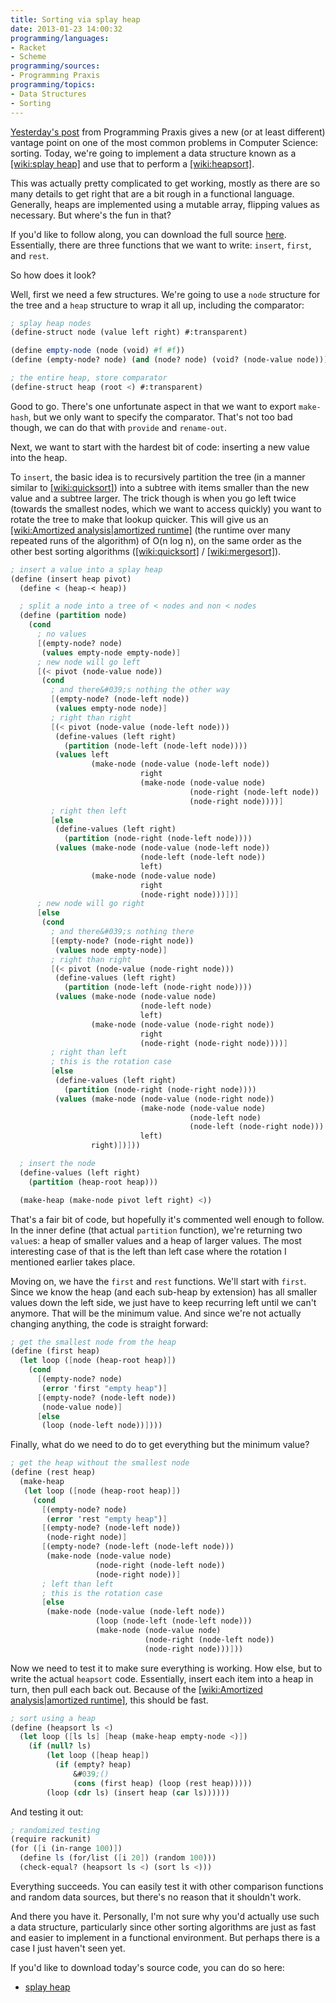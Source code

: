 ```yaml
---
title: Sorting via splay heap
date: 2013-01-23 14:00:32
programming/languages:
- Racket
- Scheme
programming/sources:
- Programming Praxis
programming/topics:
- Data Structures
- Sorting
---
```

<a href="http://programmingpraxis.com/2013/01/22/splay-heaps/" title="Splay Heap">Yesterday's post</a> from Programming Praxis gives a new (or at least different) vantage point on one of the most common problems in Computer Science: sorting. Today, we're going to implement a data structure known as a [[wiki:splay heap]]() and use that to perform a [[wiki:heapsort]]().

<!--more-->

This was actually pretty complicated to get working, mostly as there are so many details to get right that are a bit rough in a functional language. Generally, heaps are implemented using a mutable array, flipping values as necessary. But where's the fun in that?

If you'd like to follow along, you can download the full source <a href="https://github.com/jpverkamp/small-projects/blob/master/blog/splay-heap.rkt" title="Splay heap source on GitHub">here</a>. Essentially, there are three functions that we want to write: `insert`, `first`, and `rest`.

So how does it look?

Well, first we need a few structures. We're going to use a `node` structure for the tree and a `heap` structure to wrap it all up, including the comparator:

```scheme
; splay heap nodes
(define-struct node (value left right) #:transparent)

(define empty-node (node (void) #f #f))
(define (empty-node? node) (and (node? node) (void? (node-value node))))

; the entire heap, store comparator
(define-struct heap (root <) #:transparent)
```

Good to go. There's one unfortunate aspect in that we want to export `make-hash`, but we only want to specify the comparator. That's not too bad though, we can do that with `provide` and `rename-out`.

Next, we want to start with the hardest bit of code: inserting a new value into the heap.

To `insert`, the basic idea is to recursively partition the tree (in a manner similar to [[wiki:quicksort]]()) into a subtree with items smaller than the new value and a subtree larger. The trick though is when you go left twice (towards the smallest nodes, which we want to access quickly) you want to rotate the tree to make that lookup quicker. This will give us an [[wiki:Amortized analysis|amortized runtime]]() (the runtime over many repeated runs of the algorithm) of O(n log n), on the same order as the other best sorting algorithms ([[wiki:quicksort]]() / [[wiki:mergesort]]()).

```scheme
; insert a value into a splay heap
(define (insert heap pivot)
  (define < (heap-< heap))

  ; split a node into a tree of < nodes and non < nodes
  (define (partition node)
    (cond
      ; no values
      [(empty-node? node)
       (values empty-node empty-node)]
      ; new node will go left
      [(< pivot (node-value node))
       (cond
         ; and there&#039;s nothing the other way
         [(empty-node? (node-left node))
          (values empty-node node)]
         ; right than right
         [(< pivot (node-value (node-left node)))
          (define-values (left right)
            (partition (node-left (node-left node))))
          (values left
                  (make-node (node-value (node-left node))
                             right
                             (make-node (node-value node)
                                        (node-right (node-left node))
                                        (node-right node))))]
         ; right then left
         [else
          (define-values (left right)
            (partition (node-right (node-left node))))
          (values (make-node (node-value (node-left node))
                             (node-left (node-left node))
                             left)
                  (make-node (node-value node)
                             right
                             (node-right node)))])]
      ; new node will go right
      [else
       (cond
         ; and there&#039;s nothing there
         [(empty-node? (node-right node))
          (values node empty-node)]
         ; right than right
         [(< pivot (node-value (node-right node)))
          (define-values (left right)
            (partition (node-left (node-right node))))
          (values (make-node (node-value node)
                             (node-left node)
                             left)
                  (make-node (node-value (node-right node))
                             right
                             (node-right (node-right node))))]
         ; right than left
         ; this is the rotation case
         [else
          (define-values (left right)
            (partition (node-right (node-right node))))
          (values (make-node (node-value (node-right node))
                             (make-node (node-value node)
                                        (node-left node)
                                        (node-left (node-right node)))
                             left)
                  right)])]))

  ; insert the node
  (define-values (left right)
    (partition (heap-root heap)))

  (make-heap (make-node pivot left right) <))
```

That's a fair bit of code, but hopefully it's commented well enough to follow. In the inner define (that actual `partition` function), we're returning two `value`s: a heap of smaller values and a heap of larger values. The most interesting case of that is the left than left case where the rotation I mentioned earlier takes place.

Moving on, we have the `first` and `rest` functions. We'll start with `first`. Since we know the heap (and each sub-heap by extension) has all smaller values down the left side, we just have to keep recurring left until we can't anymore. That will be the minimum value. And since we're not actually changing anything, the code is straight forward:

```scheme
; get the smallest node from the heap
(define (first heap)
  (let loop ([node (heap-root heap)])
    (cond
      [(empty-node? node)
       (error 'first "empty heap")]
      [(empty-node? (node-left node))
       (node-value node)]
      [else
       (loop (node-left node))])))
```

Finally, what do we need to do to get everything but the minimum value?

```scheme
; get the heap without the smallest node
(define (rest heap)
  (make-heap
   (let loop ([node (heap-root heap)])
     (cond
       [(empty-node? node)
        (error 'rest "empty heap")]
       [(empty-node? (node-left node))
        (node-right node)]
       [(empty-node? (node-left (node-left node)))
        (make-node (node-value node)
                   (node-right (node-left node))
                   (node-right node))]
       ; left than left
       ; this is the rotation case
       [else
        (make-node (node-value (node-left node))
                   (loop (node-left (node-left node)))
                   (make-node (node-value node)
                              (node-right (node-left node))
                              (node-right node)))]))
```

Now we need to test it to make sure everything is working. How else, but to write the actual `heapsort` code. Essentially, insert each item into a heap in turn, then pull each back out. Because of the [[wiki:Amortized analysis|amortized runtime]](), this should be fast.

```scheme
; sort using a heap
(define (heapsort ls <)
  (let loop ([ls ls] [heap (make-heap empty-node <)])
    (if (null? ls)
        (let loop ([heap heap])
          (if (empty? heap)
              &#039;()
              (cons (first heap) (loop (rest heap)))))
        (loop (cdr ls) (insert heap (car ls))))))
```

And testing it out:

```scheme
; randomized testing
(require rackunit)
(for ([i (in-range 100)])
  (define ls (for/list ([i 20]) (random 100)))
  (check-equal? (heapsort ls <) (sort ls <)))
```

Everything succeeds. You can easily test it with other comparison functions and random data sources, but there's no reason that it shouldn't work. 

And there you have it. Personally, I'm not sure why you'd actually use such a data structure, particularly since other sorting algorithms are just as fast and easier to implement in a functional environment. But perhaps there is a case I just haven't seen yet. 

If you'd like to download today's source code, you can do so here:
- <a href="https://github.com/jpverkamp/small-projects/blob/master/blog/splay-heap.rkt" title="Splay heap source on GitHub">splay heap</a>